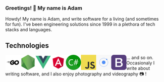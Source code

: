 ### Greetings! 👋 My name is Adam

Howdy! My name is Adam, and write software for a living (and sometimes for fun). I've been engineering solutions since 1999 in a plethora of tech stacks and languages.

## Technologies

<img align="left" alt="Go" src="go.png" style="width: 48px; height: 48px;" />
<img align="left" alt="NodeJS" src="nodejs.png" style="width: 48px; height: 48px;" />
<img align="left" alt="VueJS" src="vue.png" style="width: 48px; height: 48px;" />
<img align="left" alt="Angular" src="angular.png" style="width: 48px; height: 48px;" />
<img align="left" alt="C#" src="csharp.png" style="width: 48px; height: 48px;" />
<img align="left" alt="JavaScript" src="javascript.png" style="width: 48px; height: 48px;" />
<img align="left" alt="Ionic" src="ionic.png" style="width: 48px; height: 48px;" />
<img align="left" alt="Bootstrap" src="bootstrap.png" style="width: 48px; height: 48px;" />


... and so on. Occasionaly I write about writing software, and I also enjoy photography and videography 📷 !



<!--
**adampresley/adampresley** is a ✨ _special_ ✨ repository because its `README.md` (this file) appears on your GitHub profile.

Here are some ideas to get you started:

- 🔭 I’m currently working on ...
- 🌱 I’m currently learning ...
- 👯 I’m looking to collaborate on ...
- 🤔 I’m looking for help with ...
- 💬 Ask me about ...
- 📫 How to reach me: ...
- 😄 Pronouns: ...
- ⚡ Fun fact: ...
-->
